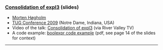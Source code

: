 

###  [Consolidation of expl3]({{site.baseurl}}/publications/expl3-consolidation.pdf) (slides)

+ [Morten Høgholm]({{site.baseurl}}/about/team/#morten-høgholm)
+ [TUG Conference 2009](http://tug.org/tug2009/) (Notre Dame, Indiana, USA)
+ Video of the talk: [Consolidation of expl3](http://www.zeeba.tv/consolidation-of-expl3/) (via River Valley TV)
+ A code example: [boolexpr code example]({{site.baseurl}}/publications/expl3-boolexpr-example.pdf) (pdf, see page 14 of the slides for context)

***

